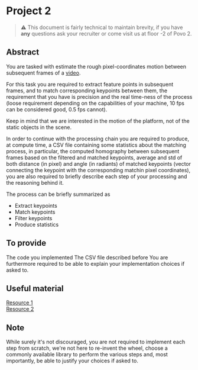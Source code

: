 # Project 2

> ⚠️ This document is fairly technical to maintain brevity, if you have **any** questions ask your recruiter or come visit us at floor -2 of Povo 2.

## Abstract

You are tasked with estimate the rough pixel-coordinates motion between subsequent frames of a [video](https://drive.google.com/file/d/1JKEB5-I1O6TLbAkb223dl69tdJloUgxu/view?usp=sharing).

For this task you are required to extract feature points in subsequent frames, and to match corresponding keypoints between them, the requirement that you have is precision and the real time-ness of the process (loose requirement depending on the capabilities of your machine, 10 fps can be considered good, 0.5 fps cannot).

Keep in mind that we are interested in the motion of the platform, not of the static objects in the scene.

In order to continue with the processing chain you are required to produce, at compute time, a CSV file containing some statistics about the matching process, in particular, the computed homography between subsequent frames based on the filtered and matched keypoints, average and std of both distance (in pixel) and angle (in radiants) of matched keypoints (vector connecting the keypoint with the corresponding matchin pixel coordinates), you are also required to briefly describe each step of your processing and the reasoning behind it.

The process can be briefly summarized as
- Extract keypoints
- Match keypoints
- Filter keypoints
- Produce statistics
    
## To provide

The code you implemented 
The CSV file described before
You are furthermore required to be able to explain your implementation choices if asked to. 

## Useful material

[Resource 1](https://ieeexplore.ieee.org/document/4362878)  
[Resource 2](https://ieeexplore.ieee.org/document/8346440)  
		
## Note

While surely it's not discouraged, you are not required to implement each step from scratch, we're not here to re-invent the wheel, choose a commonly available library to perform the various steps and, most importantly, be able to justify your choices if asked to.